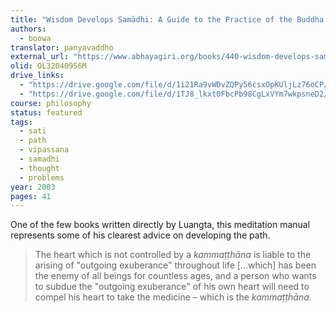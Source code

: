 ```yaml
---
title: "Wisdom Develops Samādhi: A Guide to the Practice of the Buddha’s Meditation Methods"
authors:
  - boowa
translator: panyavaddho
external_url: "https://www.abhayagiri.org/books/440-wisdom-develops-samadhi"
olid: OL32040956M
drive_links:
  - "https://drive.google.com/file/d/1i21Ra9vWDvZQPy56csxOpKUljLz76oCP/view?usp=drivesdk"
  - "https://drive.google.com/file/d/1TJ8_lkxt0FbcPb98CgLxVYm7wkpsneD2/view?usp=drivesdk"
course: philosophy
status: featured
tags:
  - sati
  - path
  - vipassana
  - samadhi
  - thought
  - problems
year: 2003
pages: 41
---
```


One of the few books written directly by Luangta, this meditation manual represents some of his clearest advice on developing the path.

> The heart which is not controlled by a _kammaṭṭhāna_ is liable to the arising of "outgoing exuberance" throughout life [...which] has been the enemy of all beings for countless ages, and a person who wants to subdue the "outgoing exuberance" of his own heart will need to compel his heart to take the medicine – which is the _kammaṭṭhāna_.
